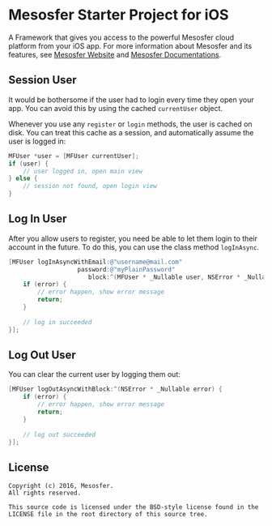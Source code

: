 # Mesosfer Starter Project for iOS #


A Framework that gives you access to the powerful Mesosfer cloud platform from your iOS app. 
For more information about Mesosfer and its features, see [Mesosfer Website][mesosfer.com] and [Mesosfer Documentations][docs].

## Session User
It would be bothersome if the user had to login every time they open your app. You can avoid this by using the cached `currentUser` object.

Whenever you use any `register` or `login` methods, the user is cached on disk. You can treat this cache as a session, and automatically assume the user is logged in:

```objective-c
MFUser *user = [MFUser currentUser];
if (user) {
    // user logged in, open main view
} else {
    // session not found, open login view
}
```
## Log In User
After you allow users to register, you need be able to let them login to their account in the future. To do this, you can use the class method `logInAsync`.

```objective-c
[MFUser logInAsyncWithEmail:@"username@mail.com" 
                   password:@"myPlainPassword"
                      block:^(MFUser * _Nullable user, NSError * _Nullable error) {
    if (error) {
        // error happen, show error message
        return;
    }
    
    // log in succeeded
}];
```

## Log Out User
You can clear the current user by logging them out:

```objective-c
[MFUser logOutAsyncWithBlock:^(NSError * _Nullable error) {
    if (error) {
        // error happen, show error message
        return;
    }
    
    // log out succeeded
}];
```

## License
    Copyright (c) 2016, Mesosfer.
    All rights reserved.

    This source code is licensed under the BSD-style license found in the
    LICENSE file in the root directory of this source tree.

[mesosfer.com]:https://mesosfer.com
[docs]:https://docs.mesosfer.com/
[cloud]:https://cloud.mesosfer.com/
[framework]:https://github.com/mesosfer/Mesosfer-iOS/releases/latest